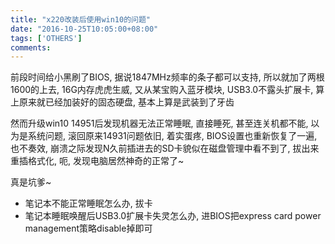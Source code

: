 ```yaml
---
title: "x220改装后使用win10的问题"
date: "2016-10-25T10:05:00+08:00"
tags: ['OTHERS']
comments: 
---
```



前段时间给小黑刷了BIOS, 据说1847MHz频率的条子都可以支持, 所以就加了两根1600的上去, 16G内存虎虎生威, 又从某宝购入蓝牙模块, USB3.0不露头扩展卡, 算上原来就已经加装好的固态硬盘, 基本上算是武装到了牙齿

然而升级win10 14951后发现机器无法正常睡眠, 直接睡死, 甚至连关机都不能, 以为是系统问题, 滚回原来14931问题依旧, 着实蛋疼, BIOS设置也重新恢复了一遍, 也不奏效, 崩溃之际发现N久前插进去的SD卡貌似在磁盘管理中看不到了, 拔出来重插格式化, 呃, 发现电脑居然神奇的正常了~

真是坑爹~

- 笔记本不能正常睡眠怎么办, 拔卡
- 笔记本睡眠唤醒后USB3.0扩展卡失灵怎么办, 进BIOS把express card power management策略disable掉即可